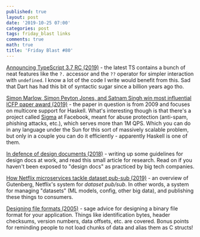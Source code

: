 ```yaml
---
published: true
layout: post
date: '2019-10-25 07:00'
categories: post
tags: friday_blast links
comments: true
math: true
title: 'Friday Blast #80'
---
```

[Announcing TypeScript 3.7 RC (2019)](https://devblogs.microsoft.com/typescript/announcing-typescript-3-7-rc/) - the latest TS contains a bunch of neat features like the `?.` accessor and the `??` operator for simpler interaction with `undefined`. I know a lot of the code I write would benefit from this. Sad that Dart has had this bit of syntactic sugar since a billion years ago tho.

[Simon Marlow, Simon Peyton Jones, and Satnam Singh win most influential ICFP paper award (2019)](https://engineering.fb.com/security/simon-marlow/) - the paper in question is from 2009 and focuses on multicore support for Haskell. What's interesting though is that there's a project called [Sigma](https://engineering.fb.com/security/fighting-spam-with-haskell/) at Facebook, meant for abuse protection (anti-spam, phishing attacks, etc.), which serves more than 1M QPS. Which you can do in any language under the Sun for this sort of massively scalable problem, but only in a couple you can do it efficiently - apparently Haskell is one of them.

[In defence of design documents (2018)](https://riccomini.name/in-defense-of-design-documents) - writing up some guidelines for design docs at work, and read this small article for research. Read on if you haven't been exposed to "design docs" as practiced by big tech companies.

[How Netflix microservices tackle dataset pub-sub (2019)](https://medium.com/netflix-techblog/how-netflix-microservices-tackle-dataset-pub-sub-4a068adcc9a) - an overview of Gutenberg, Netflix's system for _dataset pub/sub_. In other words, a system for managing "datasets" (ML models, config, other big data), and publishing these things to consumers.

[Designing file formats (2005)](https://www.fadden.com/tech/file-formats.html) - sage advice for designing a binary file format for your application. Things like identification bytes, header checksums, version numbers, data offsets, etc. are covered. Bonus points for reminding people to not load chunks of data and alias them as C structs!
